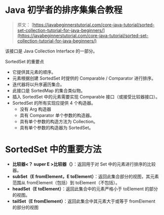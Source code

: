 # Java 初学者的排序集集合教程

> 原文： [https://javabeginnerstutorial.com/core-java-tutorial/sorted-set-collection-tutorial-for-java-beginners/](https://javabeginnerstutorial.com/core-java-tutorial/sorted-set-collection-tutorial-for-java-beginners/)

该接口是 Java Collection Interface 的一部分。

SortedSet 的重要点

*   它提供其元素的顺序。
*   元素根据创建 SortedSet 时提供的 Comparable / Comparator 进行排序。
*   迭代器将以升序遍历集合。
*   此接口是 SortedMap 的集合类似物。
*   插入 SortedSet 中的元素需要实现 Comparable 接口（或接受比较器接口）。
*   SortedSet 的所有实现应提供 4 个构造器。
    *   没有 Arg 构造器
    *   具有 Comparator 单个参数的构造器。
    *   具有单个参数的构造方法为 Collection。
    *   具有单个参数的构造器为 SortedSet。

# SortedSet 中的重要方法

*   **比较器<？ super E >比较器（）**：返回用于对 Set 中的元素进行排序的比较器。
*   **subSet（E fromElement，E toElement）**：返回此集合部分的视图，其元素范围从 fromElement（包括）到 toElement（不包括）。
*   **headSet（E toElement）**：返回此集合中的元素严格小于 toElement 的部分的视图。
*   **tailSet（E fromElement）**：返回此集合中其元素大于或等于 fromElement 的部分的视图